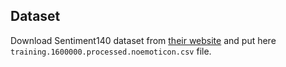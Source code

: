 ## Dataset

Download Sentiment140 dataset from [their website](http://help.sentiment140.com) and put here
 `training.1600000.processed.noemoticon.csv` file.
